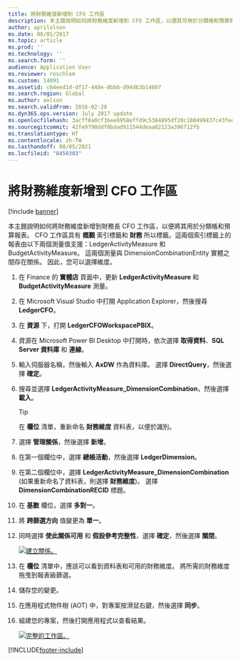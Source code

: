 ```yaml
---
title: 將財務維度新增到 CFO 工作區
description: 本主題說明如何將財務維度新增到 CFO 工作區，以便其可用於分類帳和預算報表。
author: aprilolson
ms.date: 08/01/2017
ms.topic: article
ms.prod: ''
ms.technology: ''
ms.search.form: ''
audience: Application User
ms.reviewer: roschlom
ms.custom: 14091
ms.assetid: c64eed1d-df17-448e-8bb6-d94d63b14607
ms.search.region: Global
ms.author: aolson
ms.search.validFrom: 2016-02-28
ms.dyn365.ops.version: July 2017 update
ms.openlocfilehash: 3acff8a0cf36ee6958effd9c5384895df20c180499437c43feddce31c884dbbf
ms.sourcegitcommit: 42fe9790ddf0bdad911544deaa82123a396712fb
ms.translationtype: HT
ms.contentlocale: zh-TW
ms.lasthandoff: 08/05/2021
ms.locfileid: "8450303"
---
```

# <a name="add-financial-dimensions-to-the-cfo-workspace"></a>將財務維度新增到 CFO 工作區

[!include [banner](../includes/banner.md)]

本主題說明如何將財務維度新增到財務長 CFO 工作區，以便將其用於分類帳和預算報表。 CFO 工作區具有 **概觀** 索引標籤和 **財務** 所以標籤。這兩個索引標籤上的報表由以下兩個測量值支援：LedgerActivityMeasure 和 BudgetActivityMeasure。 這兩個測量與 DimensionCombinationEntity 實體之間存在關係。 因此，您可以選擇維度。

1. 在 Finance 的 **實體店** 頁面中，更新 **LedgerActivityMeasure** 和 **BudgetActivityMeasure** 測量。
2. 在 Microsoft Visual Studio 中打開 Application Explorer，然後搜尋 **LedgerCFO**。
3. 在 **資源** 下，打開 **LedgerCFOWorkspacePBIX**。
4. 資源在 Microsoft Power BI Desktop 中打開時，依次選擇 **取得資料**、**SQL Server 資料庫** 和 **連線**。
5. 輸入伺服器名稱，然後輸入 **AxDW** 作為資料庫。 選擇 **DirectQuery**，然後選擇 **確定**。
6. 搜尋並選擇 **LedgerActivityMeasure\_DimensionCombination**，然後選擇 **載入**。

    > [!TIP]
    > 在 **欄位** 清單，重新命名 **財務維度** 資料表，以便於識別。

7. 選擇 **管理關係**，然後選擇 **新增**。
8. 在第一個欄位中，選擇 **總帳活動**，然後選擇 **LedgerDimension**。
9. 在第二個欄位中，選擇 **LedgerActivityMeasure\_DimensionCombination** (如果重新命名了資料表，則選擇 **財務維度**)。 選擇 **DimensionCombinationRECID** 標題。
10. 在 **基數** 欄位，選擇 **多對一**。
11. 將 **跨篩選方向** 值變更為 **單一**。
12. 同時選擇 **使此關係可用** 和 **假設參考完整性**，選擇 **確定**，然後選擇 **關閉**。

    [![建立關係。](./media/Create-relationship.png)](./media/Create-relationship.png)

13. 在 **欄位** 清單中，應該可以看到資料表和可用的財務維度。 將所需的財務維度拖曳到報表級篩選。
14. 儲存您的變更。
15. 在應用程式物件樹 (AOT) 中，對專案按滑鼠右鍵，然後選擇 **同步**。
16. 組建您的專案，然後打開應用程式以查看結果。

    [![完整的工作區。](./media/workspace.png)](./media/workspace.png)


[!INCLUDE[footer-include](../../includes/footer-banner.md)]